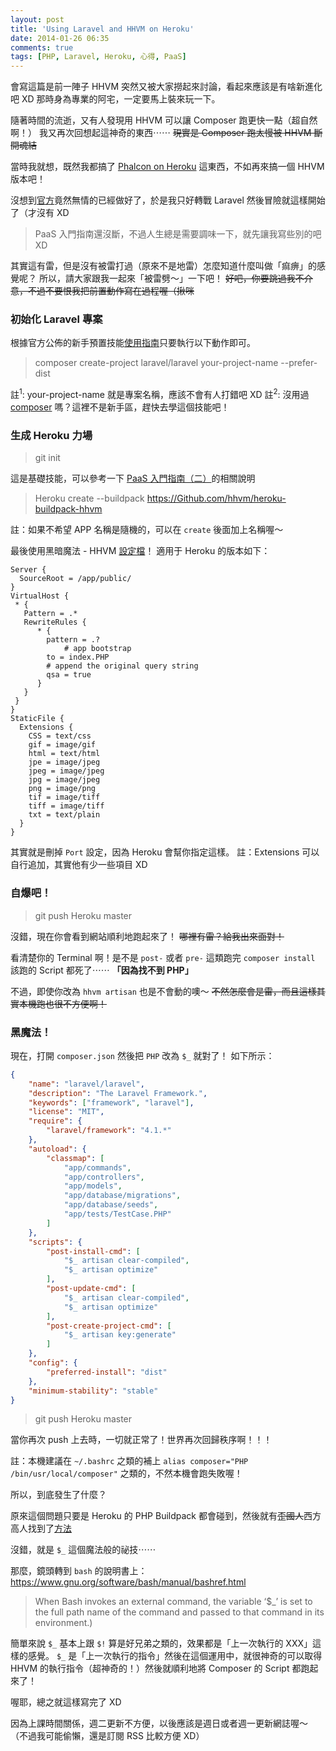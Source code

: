 ```yaml
---
layout: post
title: 'Using Laravel and HHVM on Heroku'
date: 2014-01-26 06:35
comments: true
tags: [PHP, Laravel, Heroku, 心得, PaaS]
---
```

會寫這篇是前一陣子 HHVM 突然又被大家撈起來討論，看起來應該是有啥新進化吧 XD
那時身為專業的阿宅，一定要馬上裝來玩一下。

隨著時間的流逝，又有人發現用 HHVM 可以讓 Composer 跑更快一點（超自然啊！）
我又再次回想起這神奇的東西⋯⋯
<del>現實是 Composer 跑太慢被 HHVM 斷開魂結</del>

當時我就想，既然我都搞了 [Phalcon on Heroku](https://Github.com/elct9620/Heroku-buildpacks-PHP-with-phalcon) 這東西，不如再來搞一個 HHVM 版本吧！

沒想到[官方](https://Github.com/hhvm/Heroku-buildpack-hhvm)竟然無情的已經做好了，於是我只好轉戰 Laravel 然後冒險就這樣開始了（才沒有 XD

> PaaS 入門指南還沒斷，不過人生總是需要調味一下，就先讓我寫些別的吧 XD

<!-- more -->

其實這有雷，但是沒有被雷打過（原來不是地雷）怎麼知道什麼叫做「痲痹」的感覺呢？
所以，請大家跟我一起來「被雷劈～」一下吧！
<del>好吧，你要跳過我不介意，不過不要恨我把前置動作寫在過程喔（揪咪</del>

### 初始化 Laravel 專案

根據官方公佈的新手預置技能[使用指南](https://laravel.com/docs/quick)只要執行以下動作即可。

> composer create-project laravel/laravel your-project-name --prefer-dist

註<sup>1</sup>: your-project-name 就是專案名稱，應該不會有人打錯吧 XD
註<sup>2</sup>: 沒用過 [composer](https://getcomposer.org/) 嗎？這裡不是新手區，趕快去學這個技能吧！

### 生成 Heroku 力場

> git init

這是基礎技能，可以參考一下 [PaaS 入門指南（二）](https://blog.frost.tw/posts/2014/01/21/getting-started-PaaS-2)的相關說明

> Heroku create --buildpack https://Github.com/hhvm/heroku-buildpack-hhvm

註：如果不希望 APP 名稱是隨機的，可以在 `create` 後面加上名稱喔～

最後使用黑暗魔法 - HHVM [設定檔](https://www.laravel-tricks.com/tricks/hhvm-config-for-laravel)！
適用于 Heroku 的版本如下：

```
Server {
  SourceRoot = /app/public/
}
VirtualHost {
 * {
   Pattern = .*
   RewriteRules {
      * {
        pattern = .?
   			# app bootstrap
        to = index.PHP
        # append the original query string
        qsa = true
      }
   }
 }
}
StaticFile {
  Extensions {
    CSS = text/css
    gif = image/gif
    html = text/html
    jpe = image/jpeg
    jpeg = image/jpeg
    jpg = image/jpeg
    png = image/png
    tif = image/tiff
    tiff = image/tiff
    txt = text/plain
  }
}
```

其實就是刪掉 `Port` 設定，因為 Heroku 會幫你指定這樣。
註：Extensions 可以自行追加，其實他有少一些項目 XD

### 自爆吧！

> git push Heroku master

沒錯，現在你會看到網站順利地跑起來了！
<del>哪裡有雷？給我出來面對！</del>

看清楚你的 Terminal 啊！是不是 `post-` 或者 `pre-` 這類跑完 `composer install` 該跑的 Script 都死了⋯⋯
**「因為找不到 PHP」**

不過，即使你改為 `hhvm artisan` 也是不會動的噢～
<del>不然怎麼會是雷，而且這樣其實本機跑也很不方便啊！</del>

### 黑魔法！

現在，打開 `composer.json` 然後把 `PHP` 改為 `$_` 就對了！
如下所示：

```json
{
	"name": "laravel/laravel",
	"description": "The Laravel Framework.",
	"keywords": ["framework", "laravel"],
	"license": "MIT",
	"require": {
		"laravel/framework": "4.1.*"
	},
	"autoload": {
		"classmap": [
			"app/commands",
			"app/controllers",
			"app/models",
			"app/database/migrations",
			"app/database/seeds",
			"app/tests/TestCase.PHP"
		]
	},
	"scripts": {
		"post-install-cmd": [
			"$_ artisan clear-compiled",
			"$_ artisan optimize"
		],
		"post-update-cmd": [
			"$_ artisan clear-compiled",
			"$_ artisan optimize"
		],
		"post-create-project-cmd": [
			"$_ artisan key:generate"
		]
	},
	"config": {
		"preferred-install": "dist"
	},
	"minimum-stability": "stable"
}
```

> git push Heroku master

當你再次 push 上去時，一切就正常了！世界再次回歸秩序啊！！！

註：本機建議在 `~/.bashrc` 之類的補上 `alias composer="PHP /bin/usr/local/composer"` 之類的，不然本機會跑失敗喔！

所以，到底發生了什麼？

原來這個問題只要是 Heroku 的 PHP Buildpack 都會碰到，然後就有<del>歪國人</del>西方高人找到了[方法](https://blog.enge.me/post/a-comprehensive-tutorial-for-deploying-laravel-4-on-Heroku)

沒錯，就是 `$_` 這個魔法般的祕技⋯⋯

那麼，鏡頭轉到 `bash` 的說明書上：
https://www.gnu.org/software/bash/manual/bashref.html

> When Bash invokes an external command, the variable ‘$_’ is set to the full path name of the command and passed to that command in its environment.)

簡單來說 `$_` 基本上跟 `$!` 算是好兄弟之類的，效果都是「上一次執行的 XXX」這樣的感覺。
`$_` 是「上一次執行的指令」然後在這個運用中，就很神奇的可以取得 HHVM 的執行指令（超神奇的！）然後就順利地將 Composer 的 Script 都跑起來了！

喔耶，總之就這樣寫完了 XD

因為上課時間關係，週二更新不方便，以後應該是週日或者週一更新網誌喔～
（不過我可能偷懶，還是訂閱 RSS 比較方便 XD）
